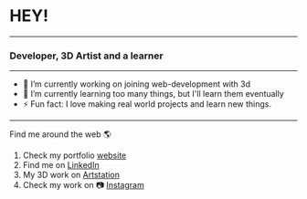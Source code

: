 # HEY!
___
### Developer, 3D Artist and a learner
___
- 🔭 I’m currently working on joining web-development with 3d 
- 🌱 I’m currently learning too many things, but I'll learn them eventually
- ⚡ Fun fact: I love making real world projects and learn new things. 
___
Find me around the web 🌎
1. Check my portfolio [website](https://vaishnavsh.com/)
2. Find me on [LinkedIn](https://www.linkedin.com/in/vaishnav-sharma-1952681a3)
3. My 3D work on [Artstation](https://ue837ee2a.artstation.com/)
4. Check my work on 📷 [Instagram](https://www.instagram.com/vaishnav_1024/)

<!--
![elementary](https://github.com/vaishnav/vaishnav/blob/master/github.jpg)




<!--
**vaishnav/vaishnav** is a ✨ _special_ ✨ repository because its `README.md` (this file) appears on your GitHub profile.

Here are some ideas to get you started:

- 🔭 I’m currently working on ...
- 🌱 I’m currently learning ...
- 👯 I’m looking to collaborate on ...
- 🤔 I’m looking for help with ...
- 💬 Ask me about ...
- 📫 How to reach me: ...
- 😄 Pronouns: ...
- ⚡ Fun fact: ...
-->
